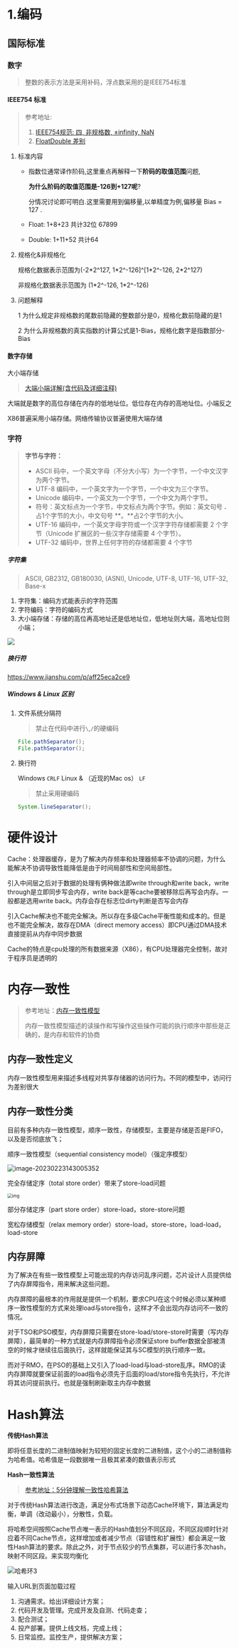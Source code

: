 # 1.编码

## 国际标准

### 数字

> 整数的表示方法是采用补码，浮点数采用的是IEEE754标准

#### IEEE754 标准

> 参考地址:
>
> 1.  [IEEE754规范: 四, 非规格数, ±infinity, NaN](https://www.jianshu.com/p/cb377fd1a295)
> 2. [FloatDouble 差别](https://www.zhihu.com/question/46432979/answer/221485161)

1. 标准内容

   - 指数位通常译作阶码,这里重点再解释一下**阶码的取值范围**问题,

     **为什么阶码的取值范围是-126到+127呢**?

     分情况讨论即可明白.这里需要用到偏移量,以单精度为例,偏移量 Bias = 127 .

   - Float: 1+8+23 共计32位 67899

   - Double: 1+11+52 共计64

2. 规格化&非规格化

   规格化数据表示范围为(-2\*2^127, 1\*2^-126]^[1\*2^-126, 2\*2^127)

   非规格化数据表示范围为 (1\*2^-126, 1\*2^-126)

3. 问题解释

   1 为什么规定非规格数的尾数前隐藏的整数部分是0，规格化数前隐藏的是1

   2 为什么非规格数的真实指数的计算公式是1-Bias，规格化数字是指数部分-Bias

#### 数字存储

大小端存储

> [大端小端详解(含代码及详细注释)](https://zhuanlan.zhihu.com/p/144718837)

大端就是数字的高位存储在内存的低地址位。低位存在内存的高地址位。小端反之

X86普遍采用小端存储。网络传输协议普遍使用大端存储

   

### 字符

> **字节与字符：**
>
> - ASCII 码中，一个英文字母（不分大小写）为一个字节，一个中文汉字为两个字节。
> - UTF-8 编码中，一个英文字为一个字节，一个中文为三个字节。
> - Unicode 编码中，一个英文为一个字节，一个中文为两个字节。
> - 符号：英文标点为一个字节，中文标点为两个字节。例如：英文句号 **.** 占1个字节的大小，中文句号 **。**占2个字节的大小。
> - UTF-16 编码中，一个英文字母字符或一个汉字字符存储都需要 2 个字节（Unicode 扩展区的一些汉字存储需要 4 个字节）。
> - UTF-32 编码中，世界上任何字符的存储都需要 4 个字节

##### 字符集

> ASCII, GB2312, GB180030, (ASNI), Unicode, UTF-8, UTF-16, UTF-32, Base-x 

1. 字符集：编码方式能表示的字符范围
2. 字符编码：字符的编码方式
3. 大小端存储：存储的高位再高地址还是低地址位，低地址则大端，高地址位则小端；

![](https://raw.githubusercontent.com/xiaoluxiang/picCollect/main/workDesign/img/20171102105433019)

##### 换行符

https://www.jianshu.com/p/aff25eca2ce9

##### Windows & Linux 区别

1. 文件系统分隔符

   > 禁止在代码中进行``\``,``/``的硬编码 

   ``` java
   File.pathSeparator();
   File.pathSeparator();
   ```

2. 换行符

   Windows ``CRLF`` Linux & （近现的Mac os） ``LF``

   > 禁止采用硬编码

   ```java
   System.lineSeparator();
   ```

# 硬件设计

Cache：处理器缓存，是为了解决内存频率和处理器频率不协调的问题，为什么能解决不协调导致性能降低是由于时间局部性和空间局部性。

引入中间层之后对于数据的处理有俩种做法即write through和write back，write through是立即同步写会内存，write back是等cache要被移除后再写会内存。一般都是选用write back。内存会存在标志位dirty判断是否写会内存

引入Cache解决也不能完全解决。所以存在多级Cache平衡性能和成本的。但是也不能完全解决，故存在DMA（direct memory access）即CPU通过DMA技术直接提前从内存中同步数据

Cache的特点是cpu处理的所有数据来源（X86），有CPU处理器完全控制，故对于程序员是透明的

# 内存一致性

> 参考地址：[内存一致性模型](https://gfjiangly.github.io/cpu_parallel/memory_consistency_model.html)
>
> 内存一致性模型描述的读操作和写操作这些操作可能的执行顺序中那些是正确的，是内存和软件的协商

## 内存一致性定义

内存一致性模型用来描述多线程对共享存储器的访问行为。不同的模型中，访问行为差别很大

## 内存一致性分类

目前有多种内存一致性模型，顺序一致性，存储模型，主要是存储是否是FIFO，以及是否彻底放飞；

 顺序一致性模型（sequential consistency model）（强定序模型）

![image-20230223143005352](https://raw.githubusercontent.com/xiaoluxiang/picCollect/main/workDesign/img/image-20230223143005352.png)

 完全存储定序（total store order）带来了store-load问题

<img src="https://raw.githubusercontent.com/xiaoluxiang/picCollect/main/workDesign/img/c21b1553410047.png" alt="img" style="zoom:67%;" />



 部分存储定序（part store order）store-load，store-store问题

 宽松存储模型（relax memory order）store-load，store-store，load-load，load-store

## 内存屏障

为了解决在有些一致性模型上可能出现的内存访问乱序问题，芯片设计人员提供给了内存屏障指令，用来解决这些问题。

内存屏障的最根本的作用就是提供一个机制，要求CPU在这个时候必须以某种顺序一致性模型的方式来处理load与store指令，这样才不会出现内存访问不一致的情况。

对于TSO和PSO模型，内存屏障只需要在store-load/store-store时需要（写内存屏障），最简单的一种方式就是内存屏障指令必须保证store buffer数据全部被清空的时候才继续往后面执行，这样就能保证其与SC模型的执行顺序一致。

而对于RMO，在PSO的基础上又引入了load-load与load-store乱序。RMO的读内存屏障就要保证前面的load指令必须先于后面的load/store指令先执行，不允许将其访问提前执行。也就是强制刷新取主内存中数据



# Hash算法

**传统Hash算法**

即将任意长度的二进制值映射为较短的固定长度的二进制值，这个小的二进制值称为哈希值。哈希值是一段数据唯一且极其紧凑的数值表示形式

**Hash一致性算法**

> [参考地址：5分钟理解一致性哈希算法](https://juejin.cn/post/6844903750860013576)

对于传统Hash算法进行改造，满足分布式场景下动态Cache环境下，算法满足均衡，单调（改动最小），分散性，负载。

将哈希空间按照Cache节点唯一表示的Hash值划分不同区段，不同区段顺时针对应着不同Cache节点，这样增加或者减少节点（容错性和扩展性）都会满足一致性Hash算法的要求。除此之外，对于节点较少的节点集群，可以进行多次hash，映射不同区段。来实现均衡化

![哈希环3](https://raw.githubusercontent.com/xiaoluxiang/picCollect/main/workDesign/img/1545917163991.png)



输入URL到页面加载过程

1. 沟通需求。给出详细设计方案；
2. 代码开发及管理。完成开发及自测、代码走查；
3. 配合测试；
4. 投产部署。提供上线文档，完成上线；
5. 日常监控。监控生产，提供解决方案；
